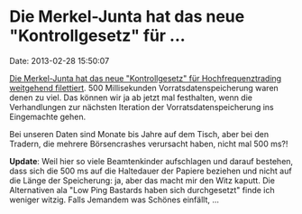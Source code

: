 Die Merkel-Junta hat das neue \"Kontrollgesetz\" für \...
=========================================================

Date: 2013-02-28 15:50:07

[Die Merkel-Junta hat das neue \"Kontrollgesetz\" für
Hochfrequenztrading weitgehend
filettiert](http://ml.spiegel.de/article.do?id=886106). 500
Millisekunden Vorratsdatenspeicherung waren denen zu viel. Das können
wir ja ab jetzt mal festhalten, wenn die Verhandlungen zur nächsten
Iteration der Vorratsdatenspeicherung ins Eingemachte gehen.

Bei unseren Daten sind Monate bis Jahre auf dem Tisch, aber bei den
Tradern, die mehrere Börsencrashes verursacht haben, nicht mal 500 ms?!

**Update**: Weil hier so viele Beamtenkinder aufschlagen und darauf
bestehen, dass sich die 500 ms auf die Haltedauer der Papiere beziehen
und nicht auf die Länge der Speicherung: ja, aber das macht mir den Witz
kaputt. Die Alternativen ala \"Low Ping Bastards haben sich
durchgesetzt\" finde ich weniger witzig. Falls Jemandem was Schönes
einfällt, \...
